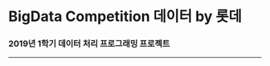 BigData Competition 데이터 by 롯데
=================================
### 2019년 1학기 데이터 처리 프로그래밍 프로젝트
*****
